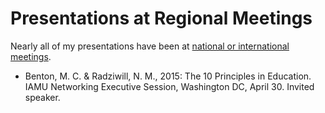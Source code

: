 # Presentations at Regional Meetings

Nearly all of my presentations have been at [national or international meetings](/scholarship/international.md).

* Benton, M. C. & Radziwill, N. M., 2015: The 10 Principles in Education. IAMU Networking Executive Session, Washington DC, April 30. Invited speaker.